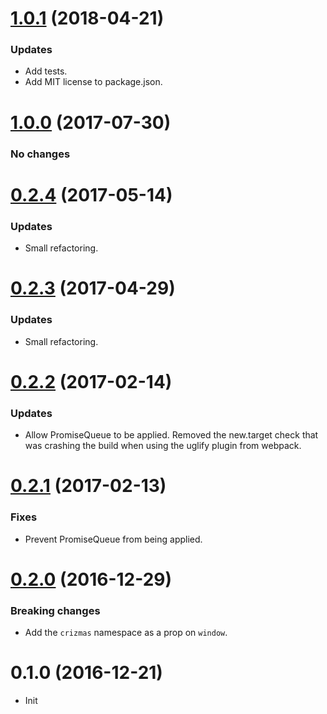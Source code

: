 <a name="1.0.1"></a>
# [1.0.1](https://github.com/raulsebastianmihaila/crizmas-promise-queue/compare/v1.0.0...v1.0.1) (2018-04-21)

### Updates
- Add tests.
- Add MIT license to package.json.

<a name="1.0.0"></a>
# [1.0.0](https://github.com/raulsebastianmihaila/crizmas-promise-queue/compare/v0.2.4...v1.0.0) (2017-07-30)

### No changes

<a name="0.2.4"></a>
# [0.2.4](https://github.com/raulsebastianmihaila/crizmas-promise-queue/compare/v0.2.3...v0.2.4) (2017-05-14)

### Updates
- Small refactoring.

<a name="0.2.3"></a>
# [0.2.3](https://github.com/raulsebastianmihaila/crizmas-promise-queue/compare/v0.2.2...v0.2.3) (2017-04-29)

### Updates
- Small refactoring.

<a name="0.2.2"></a>
# [0.2.2](https://github.com/raulsebastianmihaila/crizmas-promise-queue/compare/v0.2.1...v0.2.2) (2017-02-14)

### Updates
- Allow PromiseQueue to be applied. Removed the new.target check that was crashing the build when using the uglify plugin from webpack.

<a name="0.2.1"></a>
# [0.2.1](https://github.com/raulsebastianmihaila/crizmas-promise-queue/compare/v0.2.0...v0.2.1) (2017-02-13)

### Fixes
- Prevent PromiseQueue from being applied.

<a name="0.2.0"></a>
# [0.2.0](https://github.com/raulsebastianmihaila/crizmas-promise-queue/compare/v0.1.0...v0.2.0) (2016-12-29)

### Breaking changes
- Add the `crizmas` namespace as a prop on `window`.

<a name="0.1.0"></a>
# 0.1.0 (2016-12-21)

- Init
